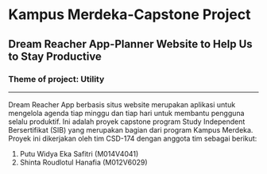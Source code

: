 # Kampus Merdeka-Capstone Project
## Dream Reacher App-Planner Website to Help Us to Stay Productive
### Theme of project: Utility<hr>
Dream Reacher App berbasis situs website merupakan aplikasi untuk mengelola agenda tiap minggu dan tiap hari untuk membantu pengguna selalu produktif. Ini adalah proyek capstone program Study Independent Bersertifikat (SIB) yang merupakan bagian dari program Kampus Merdeka.
Proyek ini dikerjakan oleh tim CSD-174 dengan anggota tim sebagai berikut:
1. Putu Widya Eka Safitri (M014V4041)
2. Shinta Roudlotul Hanafia (M012V6029)
